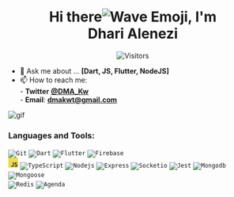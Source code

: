 <h1 align="center">Hi there<img src="https://user-images.githubusercontent.com/33700292/101157406-eec79080-35de-11eb-9543-5c57727a309b.gif" alt="Wave Emoji"  width="54px" />, I'm <br><b>Dhari Alenezi</b></h1>


<p align="center"> <img src="https://komarev.com/ghpvc/?username=dmakwt&label=Visitors&style=flat-square" alt="Visitors"/></p>

<!-- - 🌱 I’m currently learning <code><img height="20" src="https://golang.org/lib/godoc/images/go-logo-blue.svg"></code> -->
- 💬 Ask me about ... **[Dart, JS, Flutter, NodeJS]**
- 📫 How to reach me: </br>
      - **Twitter** <a href="https://twitter.com/DMA_Kw" target="_blank">**@DMA_Kw**</a>  
      - **Email**: <a href="mailto:dmakwt@gmail.com">**dmakwt@gmail.com**</a>

<!-- # _Look for a remote job:_ <a href="https://www.linkedin.com/in/abdo-saed/" target="_blank">**Linkedin**</a>  -->


  <img src="https://media2.giphy.com/media/H4ETAwCJs7S9mdrFFW/giphy.gif" alt="gif" width="450" />
 

                                                                                              
### Languages and Tools:

<code><img src="https://www.vectorlogo.zone/logos/git-scm/git-scm-icon.svg" alt="Git" width="22" height="22"/></code>
<code><img src="https://www.vectorlogo.zone/logos/dartlang/dartlang-icon.svg" alt="Dart" width="22" height="22"/></code>
<code><img src="https://www.vectorlogo.zone/logos/flutterio/flutterio-icon.svg" alt="Flutter" width="22" height="22"/></code>
<code><img src="https://www.vectorlogo.zone/logos/firebase/firebase-icon.svg" alt="Firebase" width="22" height="22"/> </code>
<code><img height="20" src="https://raw.githubusercontent.com/github/explore/80688e429a7d4ef2fca1e82350fe8e3517d3494d/topics/javascript/javascript.png" alt="Javascript" ></code>
<code><img height="20" src="https://www.vectorlogo.zone/logos/typescriptlang/typescriptlang-icon.svg" alt="TypeScript"></code>
<code><img src="https://www.vectorlogo.zone/logos/nodejs/nodejs-icon.svg" alt="Nodejs" width="22" height="22"/></code>
<code><img src="https://www.vectorlogo.zone/logos/expressjs/expressjs-ar21.svg" alt="Express" width="48"/></code>
<code><img src="https://www.vectorlogo.zone/logos/socketio/socketio-ar21.svg" alt="Socketio" width="48"/></code>
<code><img src="https://www.vectorlogo.zone/logos/jestjsio/jestjsio-icon.svg" alt="Jest" width="22" height="22"/></code>
<code><img src="https://www.vectorlogo.zone/logos/mongodb/mongodb-ar21.svg" alt="Mongodb" width="58"/></code>
<code><img src="https://mongoosejs.com/docs/images/mongoose5_62x30_transparent.png" alt="Mongoose" width="58"/></code>
<code> <img src="https://www.vectorlogo.zone/logos/redis/redis-official.svg" alt="Redis" width="58"/></code>
<code><img src="https://cdn.jsdelivr.net/gh/agenda/agenda@master/agenda.svg" alt="Agenda" width="25" height="25" /></code>
